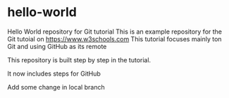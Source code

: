 # hello-world
Hello World repository for Git tutorial
This is an example repository for the Git tutoial on https://www.w3schools.com
This tutorial focuses mainly ton Git and using GitHub as its remote

This repository is built step by step in the tutorial.

It now includes steps for GitHub

Add some change in local branch
